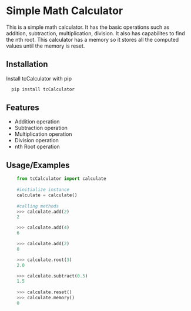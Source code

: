 
# Simple Math Calculator

This is a simple math calculator. It has the basic operations such as addition, subtraction,
multiplication, division. It also has capabilites to find the nth root. This calculator has
a memory so it stores all the computed values until the memory is reset.


## Installation

Install tcCalculator with pip

```bash
  pip install tcCalculator

```
    
## Features

- Addition operation
- Subtraction operation
- Multiplication operation
- Division operation
- nth Root operation


## Usage/Examples

```python
    from tcCalculator import calculate
    
    #initialize instance
    calculate = calculate()
    
    #calling methods
    >>> calculate.add(2)
    2

    >>> calculate.add(4)
    6

    >>> calculate.add(2)
    8

    >>> calculate.root(3)
    2.0

    >>> calculate.subtract(0.5)
    1.5
    
    >>> calculate.reset()
    >>> calculate.memory()
    0
 
```

